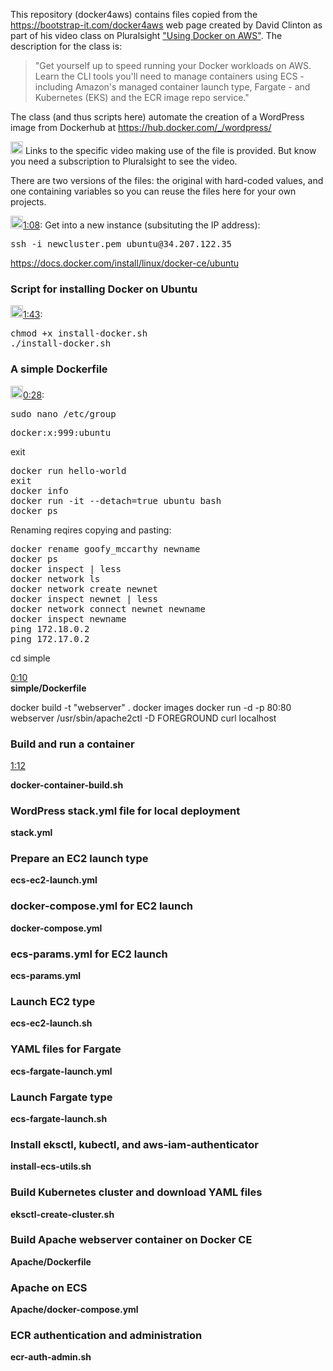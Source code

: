 This repository (docker4aws) contains files copied from the <a target="_blank" href="https://bootstrap-it.com/docker4aws/">https://bootstrap-it.com/docker4aws</a> web page created by David Clinton as part of his video class on Pluralsight <a target="_blank" href="https://app.pluralsight.com/library/courses/using-docker-aws/description">"Using Docker on AWS"</a>. The description for the class is:

> "Get yourself up to speed running your Docker workloads on AWS. Learn the CLI tools you'll need to manage containers using ECS - including Amazon's managed container launch type, Fargate - and Kubernetes (EKS) and the ECR image repo service."

The class (and thus scripts here) automate the creation of a WordPress image from Dockerhub at <a target="_blank" href="https://hub.docker.com/_/wordpress/">https://hub.docker.com/_/wordpress/</a>

<img width="20" height="20" src="https://wilsonmar.github.io/images/Video-icon-800x800.svg">
Links to the specific video making use of the file is provided.
But know you need a subscription to Pluralsight to see the video.

There are two versions of the files: the original with hard-coded values, and 
one containing variables so you can reuse the files here for your own projects.

<a target="_blank" href="https://app.pluralsight.com/player?course=using-docker-aws&author=david-clinton&name=5c32300b-f24d-452b-80ac-36c6cf2985fd&clip=2&mode=live"><img width="20" height="20" src="https://wilsonmar.github.io/images/Video-icon-800x800.svg">1:08</a>: Get into a new instance (subsituting the IP address):<br />
<pre>ssh -i newcluster.pem ubuntu@34.207.122.35</pre>

https://docs.docker.com/install/linux/docker-ce/ubuntu

### Script for installing Docker on Ubuntu

<a target="_blank" href="https://app.pluralsight.com/player?course=using-docker-aws&author=david-clinton&name=5c32300b-f24d-452b-80ac-36c6cf2985fd&clip=2&mode=live"><img width="20" height="20" src="https://wilsonmar.github.io/images/Video-icon-800x800.svg">1:43</a>:<br />
<pre>chmod +x install-docker.sh
./install-docker.sh</pre>

### A simple Dockerfile

<a target="_blank" href="https://app.pluralsight.com/player?course=using-docker-aws&author=david-clinton&name=5c32300b-f24d-452b-80ac-36c6cf2985fd&clip=3&mode=live"><img width="20" height="20" src="https://wilsonmar.github.io/images/Video-icon-800x800.svg">0:28</a>: <pre>sudo nano /etc/group</pre>

<pre>docker:x:999:ubuntu</pre>

exit

<pre>docker run hello-world
exit
docker info
docker run -it --detach=true ubuntu bash
docker ps
</pre>

Renaming reqires copying and pasting:

<pre>docker rename goofy_mccarthy newname
docker ps
docker inspect | less
docker network ls
docker network create newnet
docker inspect newnet | less
docker network connect newnet newname
docker inspect newname
ping 172.18.0.2
ping 172.17.0.2
</pre>

cd simple<br />

<a target="_blank" href="https://app.pluralsight.com/player?course=using-docker-aws&author=david-clinton&name=5c32300b-f24d-452b-80ac-36c6cf2985fd&clip=4&mode=live">0:10</a><br />
<strong>simple/Dockerfile</strong>

docker build -t "webserver" .
docker images
docker run -d -p 80:80 webserver /usr/sbin/apache2ctl -D FOREGROUND
curl localhost

### Build and run a container

<a target="_blank" href="https://app.pluralsight.com/player?course=using-docker-aws&author=david-clinton&name=5c32300b-f24d-452b-80ac-36c6cf2985fd&clip=5&mode=live">1:12</a >

<strong>docker-container-build.sh</strong>

### WordPress stack.yml file for local deployment

<strong>stack.yml</strong>

### Prepare an EC2 launch type

<strong>ecs-ec2-launch.yml</strong>

### docker-compose.yml for EC2 launch

<strong>docker-compose.yml</strong>

### ecs-params.yml for EC2 launch

<strong>ecs-params.yml</strong>

### Launch EC2 type

<strong>ecs-ec2-launch.sh</strong>

### YAML files for Fargate

<strong>ecs-fargate-launch.yml</strong>

### Launch Fargate type

<strong>ecs-fargate-launch.sh</strong>

### Install eksctl, kubectl, and aws-iam-authenticator

<strong>install-ecs-utils.sh</strong>

### Build Kubernetes cluster and download YAML files

<strong>eksctl-create-cluster.sh</strong>

### Build Apache webserver container on Docker CE

<strong>Apache/Dockerfile</strong>

### Apache on ECS

<strong>Apache/docker-compose.yml</strong>

### ECR authentication and administration

<strong>ecr-auth-admin.sh</strong>
